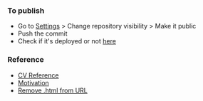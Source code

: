 ### To publish
- Go to [Settings](https://github.com/arifsuhan/arifsuhan.github.io/settings) > Change repository visibility > Make it public
- Push the commit 
- Check if it's deployed or not [here](https://github.com/arifsuhan/arifsuhan.github.io/deployments/activity_log?environment=github-pages)


### Reference
- [CV Reference](https://codepen.io/jkris/pen/WoLJxq)
- [Motivation](http://julianpanetta.com)
- [Remove .html from URL](https://stackoverflow.com/questions/5730092/how-to-remove-html-from-url)
